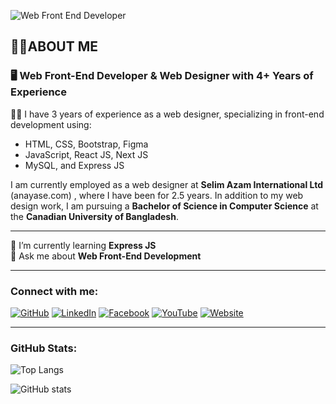 ![Web Front End Developer](https://media.licdn.com/dms/image/v2/D4D16AQEkKZenCUUOZA/profile-displaybackgroundimage-shrink_350_1400/profile-displaybackgroundimage-shrink_350_1400/0/1698903660190?e=1734566400&v=beta&t=Fjsxv4_KdEk5QrVMR4ejbndYs5jI-H3RdAGzrprCadM)
## 🧑‍💻ABOUT ME
### 🖥 Web Front-End Developer & Web Designer with 4+ Years of Experience

👨‍💻 I have 3 years of experience as a web designer, specializing in front-end development using:

- HTML, CSS, Bootstrap, Figma
- JavaScript, React JS, Next JS
- MySQL, and Express JS

I am currently employed as a web designer at **Selim Azam International Ltd** (anayase.com) , where I have been for 2.5 years. In addition to my web design work, I am pursuing a **Bachelor of Science in Computer Science** at the **Canadian University of Bangladesh**.

---

🌱 I’m currently learning **Express JS**  
💬 Ask me about **Web Front-End Development**

---

### Connect with me:

[![GitHub](https://img.icons8.com/fluent/48/000000/github.png)](https://github.com/mdsakibhassan2001)
[![LinkedIn](https://img.icons8.com/fluent/48/000000/linkedin.png)](https://www.linkedin.com/in/md-sakib-hassan-919a00201/)
[![Facebook](https://img.icons8.com/fluent/48/000000/facebook-new.png)](https://www.facebook.com/profile.php?id=61550243630822)
[![YouTube](https://img.icons8.com/fluent/48/000000/youtube-play.png)](https://www.youtube.com/channel/UC4PArsNP5n73lKCQrW2brlQ)
[![Website](https://img.icons8.com/fluent/48/000000/domain.png)](https://mdsakibhassan2001.github.io/Portfolio/)

---

### GitHub Stats:

![Top Langs](https://github-readme-stats.vercel.app/api/top-langs/?username=mdsakibhassan2001&layout=compact)

![GitHub stats](https://github-readme-stats.vercel.app/api?username=mdsakibhassan2001&show_icons=true)


